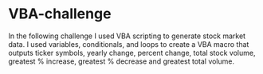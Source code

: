 # VBA-challenge

In the following challenge I used VBA scripting to generate stock market data. I used variables, conditionals, and loops to create a VBA macro that outputs ticker symbols, yearly change, percent change, total stock volume, greatest % increase, greatest % decrease and greatest total volume. 
